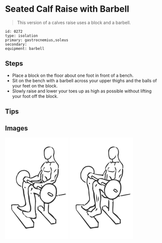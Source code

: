 # Seated Calf Raise with Barbell
> This version of a calves raise uses a block and a barbell.

``` 
id: 0272 
type: isolation 
primary: gastrocnemius,soleus 
secondary:  
equipment: barbell 
``` 

## Steps

 - Place a block on the floor about one foot in front of a bench.
 - Sit on the bench with a barbell across your upper thighs and the balls of your feet on the block.
 - Slowly raise and lower your toes up as high as possible without lifting your foot off the block.

## Tips


## Images

<svg width="208" height="250pt" viewBox="0 0 156 250" xmlns="http://www.w3.org/2000/svg"><g fill="#FFF"><path d="M0 0h156v250H0V0m103.45 23.81c-4.03 1.77-8.15 5.52-7.87 10.3-.15 6.02-.06 12.35 2.59 17.89 1.16 2.45 3.97 2.63 6.33 2.85.44 2.35.95 4.82-.06 7.11-.53-1.82-2.84-2.39-4.34-1.61-5.56 2.42-9 7.89-11.72 13.07-1.23 2.21.08 4.73.39 7.05-3.22 2.52-4.51 6.49-6.34 9.97-.83 1.75-2.62 2.76-4.49 2.99-5.91.81-10.05 6.49-16.38 5.86.21-4.71.13-9.91-3.26-13.61-7.68-9.38-25.3-5.52-28.24 6.37-3.98 4.91-3.6 11.71-2.4 17.54 1.75 5.65 6.5 10.37 12.17 12.08.42-3.28-3.68-3.18-5.36-5.16-5.47-3.86-7.1-11.23-5.6-17.48C30.39 93.09 33.7 87.36 39 84.07c4.13-1.86 9.15-2.53 13.29-.32 5.76 2.01 7.93 8.72 7.38 14.31-3.79-.61-7.47-1.9-11.36-1.8-1.5 1.95-3.24 3.76-4.38 5.95-.97 2.21 1.57 4.46.24 6.55-2.4 4.24-1.3 9.29-2.78 13.83l1.41 2.37c.67 3.67 1.45 7.34 1.7 11.08.66 9.15 5.25 17.71 4.83 26.99-.09 2.95-2.74 5.08-5.33 5.98-4.43 1.39-9.11.06-13.62.82-.29.76-.86 2.3-1.15 3.06 2.74 2.5 5.8 4.64 8.85 6.74 1.65 1.2 3.7.82 5.56.55-.71.87-1.42 1.74-2.12 2.62.89 1.92 1.71 3.86 2.41 5.85 1.32.89 2.66 1.75 4.01 2.59.81 1.39 1.71 2.77 2.97 3.81 3.07 3.32 8.59 1.04 11.62 4.45 2.43 3.52 4.2 7.49 7.11 10.69.08 2.98-.08 5.95-.23 8.93-5.59.51-11.12 1.53-16.7 2.14-3.16-1.84-4.88-5.23-7.15-7.97-8.95-12.2-19-23.56-28.22-35.54-.12-3.48-1.63-7.87.46-10.85 4.44-.35 8.91-.32 13.36-.48 1.5.83 2.77 2.76 4.67 2.4.67-2.2-2.57-2.82-3.72-4.17-5.66.47-11.68-.9-17.08 1.1.82 4.9-.85 10.66 2.74 14.7 11.13 14.63 22.01 29.46 33.28 43.98 4.67-.64 9.24-2.03 13.98-2.08 2.13-.04 4.31-.12 6.26-1.09-.13-4.35.27-8.68.58-13.01-2.42-2.71-4.54-5.66-7.18-8.17 3.11.06 6.22.33 9.33.37 1.04-.54 2.08-1.07 3.13-1.58.39-3.98.12-7.98.17-11.97-.45-.07-1.35-.23-1.8-.3 1.59-3.67-.55-7.4-.37-11.15.16-6.18.33-12.36 1.01-18.51-.6-5.49-.87-11.14-2.95-16.32 2.46-.59 5.08-.58 6.8 1.57 2.07.16 3.74 1.39 5.31 2.64-.17 6.61 5.75 10.76 9.46 15.46 1.42 3.47-.03 7.31.99 10.93.58 1.29-1.09 2.28-1.6.78-.62-2.28-2.99-3.29-4.91-4.26-3.17-.49-6.3.78-8.78 2.7-.58 2.57-.64 5.25-.27 7.86 5.43 4.72 10.28 10.08 15.15 15.37 5.85 6.91 12.44 13.16 18.14 20.18 4.35.07 8.6-1 12.69-2.36-.01-3.22.06-6.43.05-9.65-2.03-1.61-3.97-3.38-5.43-5.54-3.13-4.88-7.94-8.3-12.59-11.59-1.79-7.06.92-14.39-.49-21.54 7.98-2.26 14.58-8.33 17.62-16.03.1-.64.28-1.94.37-2.59.94-.02 2.81-.04 3.74-.06.28-.97-.04-1.92-.32-2.84l-2.94 1.75c1.94-5.26 1.83-10.97 1.15-16.46-.96-5.41-4.85-9.75-9.67-12.16 1.89-1.53 4.14-2.53 6.04-4.04 2.6-2.47 2-6.43 3.62-9.4 4.25-6.84 5.37-15.25 4.56-23.17-.64-.69-1.28-1.38-1.91-2.08-.38 4.58-.69 9.16-.79 13.75-.83 6.67-4.84 12.33-6.59 18.75-2.47 1.63-4.95 3.28-7.5 4.78-8.05-2.79-17.25.99-22.55 7.3-.48-.22-1.43-.67-1.9-.9 0-1.52-.6-2.71-1.82-3.56-.93 2.76.96 4.52 2.94 6.06-3.65 1.71-6.71-.9-9.82-2.41-2.76-1.14-6.42 4.22-2.68 5.39.52-1.33 1.04-2.65 1.56-3.97 3.17 1.77 5.77 4.37 8.9 6.2-3.68 1.57-6.24-2.17-9.7-2.12-3.13-.22-5.56-2.49-8.15-4.01-.47-1.1-.95-2.18-1.45-3.26.8-2.09 1.9-4.05 3.07-5.96 4.44.14 8.91.11 13.28 1.03l.32 1.83.05-2.07c2.2.08 4.38-.25 6.54-.69-1.63-2.08-3.03-4.33-4.5-6.52-.25-1.9-.72-3.76-.98-5.66.44-2.62 1.75-5.29.45-7.9 1.66-3.25 2.87-6.67 3.55-10.26-2.19-1.89-4.5-4.78-2.4-7.67 3.2-4.06 5.94-8.45 9.02-12.6 1.36.28 2.72.55 4.09.82-.47.6-1.4 1.81-1.86 2.42 2-.91 3.91-2.02 5.96-2.82 1.76.11 3.38.86 5.05 1.35-.98 2.01-2.84 4.77-.8 6.77.68-1.91 1.51-3.83 1.45-5.91 2.08-3.49 6.27-2.54 9.61-1.97.09-.48.26-1.43.35-1.9-3.41-.86-6.9-.48-10.12.88-1.72-.48-3.45-.9-5.2-1.26-.44-1.74-.93-3.45-1.49-5.15 4.5-1.65 9.62-5.74 8.3-11.11-2.04 4.06-4.83 9.59-10.23 9.07-3.74.39-5.12-3.94-5.96-6.8-.96-5.67-1.43-12.17 1.71-17.27 3.51-3.27 8.63-4.54 13.35-4.39 3.69 2.39 7.01 5.93 6.64 10.67 1.02 4.15-2.42 7.97-.86 12.04.84 2.63.76 5.53 2.17 7.98 2.3 4.52 5.61 8.44 8.46 12.61 1.28 2.12 1.27 4.67 1.01 7.05.49.79 1 1.57 1.52 2.35.19-3 .78-6.07.01-9.04-2.11-4.01-5.77-6.94-7.95-10.91-2.85-4.58-4.55-10.39-2.86-15.68 1.34-5.38.13-11.52-3.61-15.67-4.32-2.08-9.42-4.13-14.13-1.94m7.94 48.17c-.1 3.24 1.53 6.11 2.45 9.12.23 4.06-2.4 7.74-2.27 11.82-.16 2.51.46 5.35-.92 7.6-1.86 1.35-3.89 2.44-5.85 3.65-.83-1.92-1.55-3.88-2.08-5.89a21.882 21.882 0 0 0-5.75-3.19c2.62 3 3.97 6.78 6.22 10.03-2.3 1.14-4.43 3.28-7.02 3.48-1.48-1.41-2.38-3.4-3.86-4.85.76-4.85 1.66-9.71 1.01-14.63-.54.75-1.66 1.28-1.58 2.35.07 4.83-1.07 9.6-.74 14.44 1.05 1.28 2.01 2.65 2.3 4.32.7.44 1.41.87 2.12 1.3 4.55-1.93 8.55-4.97 13.23-6.6 1.52-1.47 3.41-2.66 4.53-4.48.25-3.48-.25-7.06.9-10.44.88-2.64 0-5.55 1.14-8.13.44-3.8-1.62-7.02-3.83-9.9m-15.58 2.04c-.13.47-.39 1.42-.52 1.9-.56.94-1.1 1.89-1.65 2.84.4 1.26.79 2.52 1.16 3.78.63.6 1.26 1.19 1.89 1.79 3.19.07 6.2 1.25 9.35 1.57 2.5-.35 5.01-1.75 6.24-4.03-2.12.56-3.99 2-6.2 2.19-3.48-.56-6.91-1.58-10.49-1.28-.39-1.26-.77-2.51-1.16-3.76 1.44-1.86 2.78-3.79 4.2-5.66l-2.82.66m24.71 12.94c2.02-3.07 5.47-5.53 6.34-9.14-2.94 2.17-6.79 5.07-6.34 9.14m2.02 8.45c-.66 3.19-.38 6.5-1.03 9.7-3.74.55-8.23.3-10.4 4.07 3.31-1.42 7.36-.6 10.37-2.55.97-3.84 1.22-7.95 3.28-11.45 1.45-1.57 2.84-3.21 3.88-5.1-2.21 1.45-5.41 2.43-6.1 5.33m7.5 46.58c.77.55 1.55 1.11 2.34 1.66 5.99-1.5 12.34-1.58 18.09-3.97-.96-.89-2.19-1.12-3.42-.71-5.67 1.01-11.3 2.28-17.01 3.02m-49.76 1.5c1.04 1.18 2.27 3.13 3.96 3.16.55-1.74-2.64-4.66-3.96-3.16z"/><path d="M83.88 90.85c1.82-3.33 3.77-6.6 6.12-9.58 1.02 3.72-1.67 6.77-3.49 9.68 2.02 4.12-1.22 8.2.37 12.32-6.45 4.27-14.54 2.79-21.81 2.97-.82.29-2.47.86-3.29 1.15-2.14-1.25-4.27-2.53-6.43-3.75-.95 1.08-1.9 2.15-2.84 3.24.59 1.11 1.18 2.22 1.75 3.34-.59.1-1.78.32-2.38.42-.92-1.63-2.25-2.95-3.59-4.23-.49-.23-1.46-.68-1.95-.91-.16-.61-.48-1.85-.64-2.46 1.82-1.77 3.46-3.75 5.55-5.21 4.31-.13 7.91 2.54 11.98 3.38 6.52-.4 11.37-5.54 17.66-6.76-.19.88-.56 2.62-.75 3.49.49-.08 1.45-.24 1.94-.31.21-.69.64-2.07.85-2.75-.39-1.45.29-2.8.95-4.03zM82.88 107.92c1.65-.88 3.36-1.67 5.07-2.43.13.89.38 2.67.5 3.56-1.87-.31-3.73-.69-5.57-1.13z"/><path d="M54.09 107.85c1.79-2.8 4.12-.27 6.01.94 2.87 2 6.15 3.33 9.04 5.31-1.92 2.3-4.54.55-6.6-.48-3.14-1.41-5.72-3.73-8.45-5.77zM46.27 108.95c.91.19 1.81.38 2.71.57.45.99.92 1.99 1.39 2.97 4.54-.95 8.82.5 12.44 3.25-4.3 2.37-7 7.36-6.53 12.26.48 4.01-1.02 8.05.07 12.02.96 4.57.72 9.31 1.82 13.86.5 5.17 1.69 10.24 3.09 15.24.52 4.51 1.24 9.65-1.87 13.44-2.32-.11-4.77.08-6.88-1.05-4.68-2.24-10.37-2.15-14.54-5.49-2.11-1.78-5.04-2.47-6.63-4.87 5.57-.16 12.24 1.5 16.9-2.31.47-.16 1.4-.48 1.86-.64.73-1.48 2.38-2.82 2.06-4.6-1.05-7.25-3.16-14.29-3.99-21.57-1.73-5.9-.1-12.99-4.29-18.02.06-5.04-.09-10.51 2.39-15.06m3.64 15.76c.81-1.33.53-2.32-.82-2.95-2.14.23-1.16 4.33.82 2.95zM65.12 109.6c5.18-1.1 10.49-1.14 15.75-1.05 1.97.44 4.63.37 5.58 2.58-5.38.25-11.7-2.67-16.26 1.33-1.68-.96-3.37-1.93-5.07-2.86zM104.63 115.69c5.3-1.05 11.16-.22 15.39 3.32 3.68 3.61 5.64 8.83 5.22 13.98-.4 5.18-.23 10.7-2.9 15.35-2.44 3.78-5.71 7.02-9.38 9.59-5.75 3.96-14.42 3.53-19.23-1.74-6.16-4.5-7.54-13.04-6.09-20.11 1.83-7.46 6.02-14.5 12.47-18.84 1.33-.95 2.96-1.24 4.52-1.55m.12 20.57l-.04 3.07c2.81 3.4 6.76 6.4 11.37 6.44.63-.44 1.88-1.33 2.51-1.77-.06-1.08.16-2.22-.25-3.25-2.78-3.05-6.72-4.54-10.32-6.34-1.08.63-2.17 1.25-3.27 1.85z"/><path d="M59.67 121.71c1.81-2.45 5.41-5.14 8.34-2.78 1.5 5.88 8.17 9.8 14.05 8.42 1.57.89 3.13 1.8 4.7 2.7-.35 1.92-.77 3.83-1.18 5.74-.24-.1-.71-.31-.95-.41.48 2.45.72 4.95 1.02 7.43-3.48-3.56-8.33-5.24-12.96-6.74-1.5-.63-2.99.3-4.43.68 1.15.69 2.73 1.25 2.75 2.89 1.1 6.09 3.37 12.06 2.77 18.35.32 7.68-1.19 15.33-.15 22.99-.23 5.06 2.02 9.76 2.06 14.78-2.7 1.89-6.2 3.09-9.42 1.87-3.33-1.08-6.79-1.38-10.26-1.37-5.37-2.54-9.9-6.74-12.29-12.21.32-.44.96-1.33 1.27-1.77 5.21 1.39 10.93 2.89 16.23 1.18 4.25-3.36 3.15-9.58 2.78-14.3-2.25-6.87-3.14-14.12-3.65-21.31-.3-4.36-2.67-8.42-2.11-12.86.54-4.41-1.77-9.48 1.43-13.28m5.68 2.54c-.29.46-.86 1.37-1.14 1.83.04.71.11 2.13.15 2.84-.47.66-1.42 1.98-1.9 2.64 3.62-.38 4.87-4.07 5.49-7.11l-2.6-.2m-1.76 15.2c2.24.42 1.29-2.65.56-3.68-.47 1.17-.95 2.41-.56 3.68zM105.96 137.47c4.59-1.18 10.11 1.81 11.02 6.62-3.97-1.38-8.72-2.8-11.02-6.62zM97.34 163.82c.66-.43 1.34-.84 2.02-1.25 2.78.83 5.98.39 8.35 2.32l-1.58.89c-.63 6.67-1.03 13.56.17 20.14 5.98 5.89 12.51 11.25 18.02 17.62-.28 2.54-.53 5.09-.81 7.64-3.25-.73-6.56-.25-9.76.46-3.17-5.46-8.04-9.55-12.28-14.12-3.83-3.82-7.12-8.13-11.02-11.88.27-.18.82-.54 1.09-.71-3.63-2.08-6.23-5.46-9.47-8.04.1-2.38.22-4.76.27-7.14 2.38.17 4.77-.01 7.11-.47 1.51 2.29 3.07 4.66 5.54 6.03.24 2.18.14 4.38-.19 6.55 1.21-.41 2.77-.66 2.58-2.33.27-5.23 1.12-10.52-.04-15.71z"/></g><g fill="#333"><path d="M103.45 23.81c4.71-2.19 9.81-.14 14.13 1.94 3.74 4.15 4.95 10.29 3.61 15.67-1.69 5.29.01 11.1 2.86 15.68 2.18 3.97 5.84 6.9 7.95 10.91.77 2.97.18 6.04-.01 9.04-.52-.78-1.03-1.56-1.52-2.35.26-2.38.27-4.93-1.01-7.05-2.85-4.17-6.16-8.09-8.46-12.61-1.41-2.45-1.33-5.35-2.17-7.98-1.56-4.07 1.88-7.89.86-12.04.37-4.74-2.95-8.28-6.64-10.67-4.72-.15-9.84 1.12-13.35 4.39-3.14 5.1-2.67 11.6-1.71 17.27.84 2.86 2.22 7.19 5.96 6.8 5.4.52 8.19-5.01 10.23-9.07 1.32 5.37-3.8 9.46-8.3 11.11.56 1.7 1.05 3.41 1.49 5.15 1.75.36 3.48.78 5.2 1.26 3.22-1.36 6.71-1.74 10.12-.88-.09.47-.26 1.42-.35 1.9-3.34-.57-7.53-1.52-9.61 1.97.06 2.08-.77 4-1.45 5.91-2.04-2-.18-4.76.8-6.77-1.67-.49-3.29-1.24-5.05-1.35-2.05.8-3.96 1.91-5.96 2.82.46-.61 1.39-1.82 1.86-2.42-1.37-.27-2.73-.54-4.09-.82-3.08 4.15-5.82 8.54-9.02 12.6-2.1 2.89.21 5.78 2.4 7.67-.68 3.59-1.89 7.01-3.55 10.26 1.3 2.61-.01 5.28-.45 7.9.26 1.9.73 3.76.98 5.66 1.47 2.19 2.87 4.44 4.5 6.52-2.16.44-4.34.77-6.54.69l-.05 2.07-.32-1.83c-4.37-.92-8.84-.89-13.28-1.03-1.17 1.91-2.27 3.87-3.07 5.96.5 1.08.98 2.16 1.45 3.26 2.59 1.52 5.02 3.79 8.15 4.01 3.46-.05 6.02 3.69 9.7 2.12-3.13-1.83-5.73-4.43-8.9-6.2-.52 1.32-1.04 2.64-1.56 3.97-3.74-1.17-.08-6.53 2.68-5.39 3.11 1.51 6.17 4.12 9.82 2.41-1.98-1.54-3.87-3.3-2.94-6.06 1.22.85 1.82 2.04 1.82 3.56.47.23 1.42.68 1.9.9 5.3-6.31 14.5-10.09 22.55-7.3 2.55-1.5 5.03-3.15 7.5-4.78 1.75-6.42 5.76-12.08 6.59-18.75.1-4.59.41-9.17.79-13.75.63.7 1.27 1.39 1.91 2.08.81 7.92-.31 16.33-4.56 23.17-1.62 2.97-1.02 6.93-3.62 9.4-1.9 1.51-4.15 2.51-6.04 4.04 4.82 2.41 8.71 6.75 9.67 12.16.68 5.49.79 11.2-1.15 16.46l2.94-1.75c.28.92.6 1.87.32 2.84-.93.02-2.8.04-3.74.06-.09.65-.27 1.95-.37 2.59-3.04 7.7-9.64 13.77-17.62 16.03 1.41 7.15-1.3 14.48.49 21.54 4.65 3.29 9.46 6.71 12.59 11.59 1.46 2.16 3.4 3.93 5.43 5.54.01 3.22-.06 6.43-.05 9.65-4.09 1.36-8.34 2.43-12.69 2.36-5.7-7.02-12.29-13.27-18.14-20.18-4.87-5.29-9.72-10.65-15.15-15.37-.37-2.61-.31-5.29.27-7.86 2.48-1.92 5.61-3.19 8.78-2.7 1.92.97 4.29 1.98 4.91 4.26.51 1.5 2.18.51 1.6-.78-1.02-3.62.43-7.46-.99-10.93-3.71-4.7-9.63-8.85-9.46-15.46-1.57-1.25-3.24-2.48-5.31-2.64-1.72-2.15-4.34-2.16-6.8-1.57 2.08 5.18 2.35 10.83 2.95 16.32-.68 6.15-.85 12.33-1.01 18.51-.18 3.75 1.96 7.48.37 11.15.45.07 1.35.23 1.8.3-.05 3.99.22 7.99-.17 11.97-1.05.51-2.09 1.04-3.13 1.58-3.11-.04-6.22-.31-9.33-.37 2.64 2.51 4.76 5.46 7.18 8.17-.31 4.33-.71 8.66-.58 13.01-1.95.97-4.13 1.05-6.26 1.09-4.74.05-9.31 1.44-13.98 2.08-11.27-14.52-22.15-29.35-33.28-43.98-3.59-4.04-1.92-9.8-2.74-14.7 5.4-2 11.42-.63 17.08-1.1 1.15 1.35 4.39 1.97 3.72 4.17-1.9.36-3.17-1.57-4.67-2.4-4.45.16-8.92.13-13.36.48-2.09 2.98-.58 7.37-.46 10.85 9.22 11.98 19.27 23.34 28.22 35.54 2.27 2.74 3.99 6.13 7.15 7.97 5.58-.61 11.11-1.63 16.7-2.14.15-2.98.31-5.95.23-8.93-2.91-3.2-4.68-7.17-7.11-10.69-3.03-3.41-8.55-1.13-11.62-4.45-1.26-1.04-2.16-2.42-2.97-3.81-1.35-.84-2.69-1.7-4.01-2.59-.7-1.99-1.52-3.93-2.41-5.85.7-.88 1.41-1.75 2.12-2.62-1.86.27-3.91.65-5.56-.55-3.05-2.1-6.11-4.24-8.85-6.74.29-.76.86-2.3 1.15-3.06 4.51-.76 9.19.57 13.62-.82 2.59-.9 5.24-3.03 5.33-5.98.42-9.28-4.17-17.84-4.83-26.99-.25-3.74-1.03-7.41-1.7-11.08l-1.41-2.37c1.48-4.54.38-9.59 2.78-13.83 1.33-2.09-1.21-4.34-.24-6.55 1.14-2.19 2.88-4 4.38-5.95 3.89-.1 7.57 1.19 11.36 1.8.55-5.59-1.62-12.3-7.38-14.31-4.14-2.21-9.16-1.54-13.29.32-5.3 3.29-8.61 9.02-10.13 14.96-1.5 6.25.13 13.62 5.6 17.48 1.68 1.98 5.78 1.88 5.36 5.16-5.67-1.71-10.42-6.43-12.17-12.08-1.2-5.83-1.58-12.63 2.4-17.54C33 80.16 50.62 76.3 58.3 85.68c3.39 3.7 3.47 8.9 3.26 13.61 6.33.63 10.47-5.05 16.38-5.86 1.87-.23 3.66-1.24 4.49-2.99 1.83-3.48 3.12-7.45 6.34-9.97-.31-2.32-1.62-4.84-.39-7.05 2.72-5.18 6.16-10.65 11.72-13.07 1.5-.78 3.81-.21 4.34 1.61 1.01-2.29.5-4.76.06-7.11-2.36-.22-5.17-.4-6.33-2.85-2.65-5.54-2.74-11.87-2.59-17.89-.28-4.78 3.84-8.53 7.87-10.3M83.88 90.85c-.66 1.23-1.34 2.58-.95 4.03-.21.68-.64 2.06-.85 2.75-.49.07-1.45.23-1.94.31.19-.87.56-2.61.75-3.49-6.29 1.22-11.14 6.36-17.66 6.76-4.07-.84-7.67-3.51-11.98-3.38-2.09 1.46-3.73 3.44-5.55 5.21.16.61.48 1.85.64 2.46.49.23 1.46.68 1.95.91 1.34 1.28 2.67 2.6 3.59 4.23.6-.1 1.79-.32 2.38-.42-.57-1.12-1.16-2.23-1.75-3.34.94-1.09 1.89-2.16 2.84-3.24 2.16 1.22 4.29 2.5 6.43 3.75.82-.29 2.47-.86 3.29-1.15 7.27-.18 15.36 1.3 21.81-2.97-1.59-4.12 1.65-8.2-.37-12.32 1.82-2.91 4.51-5.96 3.49-9.68-2.35 2.98-4.3 6.25-6.12 9.58m-1 17.07c1.84.44 3.7.82 5.57 1.13-.12-.89-.37-2.67-.5-3.56-1.71.76-3.42 1.55-5.07 2.43m-28.79-.07c2.73 2.04 5.31 4.36 8.45 5.77 2.06 1.03 4.68 2.78 6.6.48-2.89-1.98-6.17-3.31-9.04-5.31-1.89-1.21-4.22-3.74-6.01-.94m-7.82 1.1c-2.48 4.55-2.33 10.02-2.39 15.06 4.19 5.03 2.56 12.12 4.29 18.02.83 7.28 2.94 14.32 3.99 21.57.32 1.78-1.33 3.12-2.06 4.6-.46.16-1.39.48-1.86.64-4.66 3.81-11.33 2.15-16.9 2.31 1.59 2.4 4.52 3.09 6.63 4.87 4.17 3.34 9.86 3.25 14.54 5.49 2.11 1.13 4.56.94 6.88 1.05 3.11-3.79 2.39-8.93 1.87-13.44-1.4-5-2.59-10.07-3.09-15.24-1.1-4.55-.86-9.29-1.82-13.86-1.09-3.97.41-8.01-.07-12.02-.47-4.9 2.23-9.89 6.53-12.26-3.62-2.75-7.9-4.2-12.44-3.25-.47-.98-.94-1.98-1.39-2.97-.9-.19-1.8-.38-2.71-.57m18.85.65c1.7.93 3.39 1.9 5.07 2.86 4.56-4 10.88-1.08 16.26-1.33-.95-2.21-3.61-2.14-5.58-2.58-5.26-.09-10.57-.05-15.75 1.05m39.51 6.09c-1.56.31-3.19.6-4.52 1.55-6.45 4.34-10.64 11.38-12.47 18.84-1.45 7.07-.07 15.61 6.09 20.11 4.81 5.27 13.48 5.7 19.23 1.74 3.67-2.57 6.94-5.81 9.38-9.59 2.67-4.65 2.5-10.17 2.9-15.35.42-5.15-1.54-10.37-5.22-13.98-4.23-3.54-10.09-4.37-15.39-3.32m-44.96 6.02c-3.2 3.8-.89 8.87-1.43 13.28-.56 4.44 1.81 8.5 2.11 12.86.51 7.19 1.4 14.44 3.65 21.31.37 4.72 1.47 10.94-2.78 14.3-5.3 1.71-11.02.21-16.23-1.18-.31.44-.95 1.33-1.27 1.77 2.39 5.47 6.92 9.67 12.29 12.21 3.47-.01 6.93.29 10.26 1.37 3.22 1.22 6.72.02 9.42-1.87-.04-5.02-2.29-9.72-2.06-14.78-1.04-7.66.47-15.31.15-22.99.6-6.29-1.67-12.26-2.77-18.35-.02-1.64-1.6-2.2-2.75-2.89 1.44-.38 2.93-1.31 4.43-.68 4.63 1.5 9.48 3.18 12.96 6.74-.3-2.48-.54-4.98-1.02-7.43.24.1.71.31.95.41.41-1.91.83-3.82 1.18-5.74-1.57-.9-3.13-1.81-4.7-2.7-5.88 1.38-12.55-2.54-14.05-8.42-2.93-2.36-6.53.33-8.34 2.78m37.67 42.11c1.16 5.19.31 10.48.04 15.71.19 1.67-1.37 1.92-2.58 2.33.33-2.17.43-4.37.19-6.55-2.47-1.37-4.03-3.74-5.54-6.03-2.34.46-4.73.64-7.11.47-.05 2.38-.17 4.76-.27 7.14 3.24 2.58 5.84 5.96 9.47 8.04-.27.17-.82.53-1.09.71 3.9 3.75 7.19 8.06 11.02 11.88 4.24 4.57 9.11 8.66 12.28 14.12 3.2-.71 6.51-1.19 9.76-.46.28-2.55.53-5.1.81-7.64-5.51-6.37-12.04-11.73-18.02-17.62-1.2-6.58-.8-13.47-.17-20.14l1.58-.89c-2.37-1.93-5.57-1.49-8.35-2.32-.68.41-1.36.82-2.02 1.25z"/><path d="M111.39 71.98c2.21 2.88 4.27 6.1 3.83 9.9-1.14 2.58-.26 5.49-1.14 8.13-1.15 3.38-.65 6.96-.9 10.44-1.12 1.82-3.01 3.01-4.53 4.48-4.68 1.63-8.68 4.67-13.23 6.6-.71-.43-1.42-.86-2.12-1.3-.29-1.67-1.25-3.04-2.3-4.32-.33-4.84.81-9.61.74-14.44-.08-1.07 1.04-1.6 1.58-2.35.65 4.92-.25 9.78-1.01 14.63 1.48 1.45 2.38 3.44 3.86 4.85 2.59-.2 4.72-2.34 7.02-3.48-2.25-3.25-3.6-7.03-6.22-10.03 2.07.77 4 1.84 5.75 3.19.53 2.01 1.25 3.97 2.08 5.89 1.96-1.21 3.99-2.3 5.85-3.65 1.38-2.25.76-5.09.92-7.6-.13-4.08 2.5-7.76 2.27-11.82-.92-3.01-2.55-5.88-2.45-9.12z"/><path d="M95.81 74.02l2.82-.66c-1.42 1.87-2.76 3.8-4.2 5.66.39 1.25.77 2.5 1.16 3.76 3.58-.3 7.01.72 10.49 1.28 2.21-.19 4.08-1.63 6.2-2.19-1.23 2.28-3.74 3.68-6.24 4.03-3.15-.32-6.16-1.5-9.35-1.57-.63-.6-1.26-1.19-1.89-1.79-.37-1.26-.76-2.52-1.16-3.78.55-.95 1.09-1.9 1.65-2.84.13-.48.39-1.43.52-1.9zM120.52 86.96c-.45-4.07 3.4-6.97 6.34-9.14-.87 3.61-4.32 6.07-6.34 9.14zM122.54 95.41c.69-2.9 3.89-3.88 6.1-5.33-1.04 1.89-2.43 3.53-3.88 5.1-2.06 3.5-2.31 7.61-3.28 11.45-3.01 1.95-7.06 1.13-10.37 2.55 2.17-3.77 6.66-3.52 10.4-4.07.65-3.2.37-6.51 1.03-9.7zM49.91 124.71c-1.98 1.38-2.96-2.72-.82-2.95 1.35.63 1.63 1.62.82 2.95zM65.35 124.25l2.6.2c-.62 3.04-1.87 6.73-5.49 7.11.48-.66 1.43-1.98 1.9-2.64-.04-.71-.11-2.13-.15-2.84.28-.46.85-1.37 1.14-1.83zM104.75 136.26c1.1-.6 2.19-1.22 3.27-1.85 3.6 1.8 7.54 3.29 10.32 6.34.41 1.03.19 2.17.25 3.25-.63.44-1.88 1.33-2.51 1.77-4.61-.04-8.56-3.04-11.37-6.44l.04-3.07m1.21 1.21c2.3 3.82 7.05 5.24 11.02 6.62-.91-4.81-6.43-7.8-11.02-6.62zM63.59 139.45c-.39-1.27.09-2.51.56-3.68.73 1.03 1.68 4.1-.56 3.68zM130.04 141.99c5.71-.74 11.34-2.01 17.01-3.02 1.23-.41 2.46-.18 3.42.71-5.75 2.39-12.1 2.47-18.09 3.97-.79-.55-1.57-1.11-2.34-1.66zM80.28 143.49c1.32-1.5 4.51 1.42 3.96 3.16-1.69-.03-2.92-1.98-3.96-3.16z"/></g></svg>
<svg width="208" height="250pt" viewBox="0 0 156 250" xmlns="http://www.w3.org/2000/svg"><g fill="#FFF"><path d="M0 0h156v250H0V0m105.87 23.13c-5.51 1.04-10.92 5.96-10.34 11.93-.04 5.7.11 11.68 2.64 16.91 1.16 2.54 4.13 2.59 6.5 3 .32 2.28.32 4.6.12 6.9-1.05-1.3-3-2.44-4.65-1.54-5.6 2.43-9.06 7.94-11.78 13.15-1.18 2.18.13 4.65.37 6.91-3.49 2.92-4.45 7.54-6.89 11.19-6.83.42-13.63-1.03-20.39-1.87.21-4.14.47-8.66-1.91-12.29-2.94-5.97-10.5-8.16-16.67-6.8-6.15.71-11.01 5.76-12.86 11.48-4.42 5.03-3.38 12.32-2.63 18.41 2.61 5 7.03 9.64 12.64 11.16-.19-3.29-4.18-3.42-6.01-5.56-4.73-3.38-5.89-9.57-5.52-15.02 1.09-6.73 4.66-13.39 10.56-17.05 4.12-1.85 9.14-2.49 13.27-.28 5.53 1.93 7.78 8.3 7.41 13.72-1.53.32-3.06.67-4.53 1.23 5.23 1.49 10.34 3.6 15.8 4.08 4.11.43 8.29.85 12.05 2.7-.18-5.56 4.13-9.89 6.98-14.28.92 3.73-1.63 6.81-3.5 9.72 1.92 4.13-1.14 8.22.23 12.38-4.76-3.16-11.73-4.43-16.61-.88-5.23-2.4-9.75-5.97-14.72-8.81-.97 1.07-1.94 2.13-2.91 3.21.6 1.13 1.19 2.27 1.77 3.41-.58.09-1.73.28-2.31.37-1.12-1.49-2.39-2.87-3.66-4.24-.5-.22-1.51-.66-2.01-.88-.15-.62-.46-1.85-.61-2.47 2.63-2.37 5.01-6.71 9.24-4.71l-.04-1.53c-2.18-.15-4.37-.47-6.56-.19-1.74 1.52-3.18 3.4-4.3 5.42-1.09 2.34 1.58 4.82-.03 7.07-1.98 3.75-1.3 8.13-2.27 12.15 1.01 7.63 5.12 14.86 4.82 22.75-.18 6.42 2.31 12.65 1.81 19.07-.72 1.89-2.18 3.37-3.24 5.07-2.02 3.68-6.44 5-8.56 8.64l-1.97-1.94c-3.88.41-7.77.42-11.64-.02-2.55 0-5.62-.51-7.68 1.36.21 4.95-.87 10.74 2.81 14.71 11.05 14.48 21.82 29.17 32.98 43.57 4.63-.7 9.18-2.01 13.88-2.09 2.14-.03 4.27-.32 6.32-.96-.09-4.4.21-8.79.68-13.16-2.26-2.51-4.43-5.09-6.61-7.68.32-.34.97-1.04 1.29-1.39-.33.11-.98.33-1.3.44-1.35-1.41-2.82-2.68-4.34-3.9 1.98-1.42 3.6-3.65 6.23-3.84 3.28-.58 6.35-1.9 9.56-2.76l-.23-.12c3.61-1.53 3.1-5.81 2.77-8.99-.25-3.91-2.37-7.35-3.12-11.12-.41-8.07 2.62-15.88 1.91-23.96-.73-5-.94-10.07-2.06-15.01 2.67 2.08 5.38 4.24 7.22 7.14.6.14 1.79.41 2.39.54l-.12 3.12.61-.24c1.44 2.33 3.2 4.44 4.97 6.54-1.56-.25-3.15-.32-4.66-.76-2.38-1.7-4.17-4.09-6.54-5.81-.39.36-1.18 1.1-1.58 1.47 1.77 2.15 3.71 4.17 5.86 5.95 2.66 2.27 6.42 1.13 9.52 2.09 2.37 1.09 4.52 2.77 7.2 3.01 1.68.53 3.79.04 5.19 1.14.12.57.36 1.72.49 2.3.36.43 1.07 1.3 1.43 1.73l-2.33.44c1.37 9.07-1.43 18.32.61 27.3 5.91 5.98 12.53 11.27 18.02 17.69-.29 2.51-.53 5.04-.8 7.56-3.07-.52-6.18-.21-9.22.33-7.54-9.66-17.26-17.37-24.54-27.25-2.31-2.81-5.01-5.28-7.68-7.75.09-2.21.19-4.42.25-6.62 2.39.03 4.78-.13 7.14-.49 1.51 2.3 3.14 4.57 5.5 6.07.15 2.11.26 4.21.41 6.32 1.26-.56 1.94-1.48 2.05-2.79.55-5.28.26-10.59.66-15.87-.09-3.59.25-7.6-2.09-10.6-.63 6.61-.85 13.27-.48 19.91-1.9-1.72-3.8-3.54-6.17-4.6-3.2-.59-6.35.79-8.88 2.66-.57 2.51-.64 5.13-.35 7.7 1.3.93 2.59 1.91 3.66 3.1 10.01 10.72 19.98 21.51 29.49 32.68 4.41 0 8.72-1.04 12.89-2.39.02-3.21.08-6.42.07-9.63-2.24-1.81-4.31-3.86-5.91-6.27-3.09-4.57-7.75-7.7-12.1-10.96-.94-2.37-.55-5.1-.62-7.61.63-6.6.64-13.23.87-19.84a5.537 5.537 0 0 1-.72-3.23c.78-1.73 3-1.67 4.44-2.59 4.24-1.61 6.89-6.78 11.98-5.9.09-.61.27-1.83.37-2.44l-2.82.67c2.61-4.61 5.12-9.42 5.78-14.76.5-6.4.78-13.36-3.09-18.87 1.53-3 1.72-6.46 3.23-9.47 4.02-6.66 5.04-14.78 4.27-22.42-.65-.7-1.29-1.4-1.93-2.11-1.04 7.45.42 15.5-3.4 22.35-1.9 3.22-2.13 7.54-5.17 9.97l.44-3.48c-3.13 1.72-5.76-1.7-8.92-1.22-2.96.18-5.57-2.34-8.5-.48-.68-1.61-1.24-3.26-1.96-4.85-1.42-1.68-3.54-2.46-5.46-3.41 2.31 2.98 3.93 6.37 5.6 9.73-3.49.13-7.02.38-10.46-.38.52-5.06 2.75-10.49.11-15.33-.99 5.43-.62 11.04-1.99 16.43-.87-1.99-2.7-3.97-1.92-6.28.57-2.31 1.28-4.67.35-7.01 1.59-3.28 2.85-6.69 3.46-10.29-2.13-1.88-4.44-4.71-2.38-7.56 3.12-4.15 6.06-8.43 9-12.72 1.11.26 3.33.79 4.45 1.05-.78.64-2.32 1.91-3.09 2.55 2.36-.93 4.57-2.2 6.94-3.12 1.69.21 3.3.8 4.94 1.24-1.07 2.23-2.4 4.77-.92 7.12.76-1.97 1.43-3.98 1.83-6.06.66-.88 1.33-1.75 2.01-2.62 2.48-.02 4.96.21 7.42.5l.32-1.88c-5.13-1.32-10.2 1.67-15.3-.22-.43-1.77-.92-3.53-1.46-5.27 4.54-1.69 9.26-5.67 8.47-11.04-2.46 3.85-4.9 9.53-10.4 9.01-3.8.38-5.22-3.99-6.04-6.91-.92-5.64-1.4-12.1 1.73-17.16 3.51-3.33 8.66-4.49 13.38-4.45 1.54 1.32 3.24 2.46 4.59 4 1.95 2.44 2.02 5.72 2.12 8.7.23 3.03-1.94 5.79-1.21 8.83.58 2.33 1 4.7 1.56 7.03 2 5.56 6.14 9.96 9.35 14.82 1.28 2.12 1.23 4.67 1.01 7.05.49.78.99 1.55 1.5 2.32.18-3.81 1.41-8.46-1.59-11.56-5.11-5.99-10.66-12.97-9.82-21.36 1.1-4.25 1.8-8.9.07-13.08-1.01-2.52-2.17-5.58-5.11-6.29-3.11-.97-6.35-2.63-9.67-1.63m8.07 58.86c-.78 4.68-3.01 9.14-2.33 14 .44 2.76-.78 5.42-3.6 6.32 1.43.01 2.86.05 4.29.13 1.6-3.41.48-7.27 1.36-10.84 1.09-3.58.87-7.36 1.46-11.02.44-3.32-2.03-5.87-3.52-8.56-.52 3.55 1.87 6.58 2.34 9.97M95.79 74c-.11.48-.35 1.45-.46 1.93-.58.92-1.14 1.85-1.7 2.78.42 1.29.82 2.58 1.2 3.88.63.57 1.26 1.13 1.88 1.71 3.17.16 6.18 1.24 9.31 1.58 2.62-.23 4.89-1.97 6.48-3.98-2.17.55-4.12 1.87-6.36 2.11-3.52-.46-6.98-1.46-10.56-1.27-.4-1.24-.8-2.49-1.19-3.74 1.43-1.8 2.76-3.68 4.15-5.52-.92.17-1.83.35-2.75.52m24.64 13.02c2.28-3.03 5.27-5.71 6.64-9.29-3.13 2.13-6.85 5.12-6.64 9.29m2.66 7.04c-1.09 2.06-.95 4.48-1.06 6.74 1.51-4.04 4.15-7.34 6.69-10.75-1.92 1.24-4.29 2.06-5.63 4.01m1.75 49c1.26.54 2.46 1.85 3.96 1.23 6.08-1.16 12.17-2.27 18.26-3.39 1.47-.15 2.63-1.01 3.55-2.13-8.69.73-17.16 2.99-25.77 4.29z"/><path d="M54.03 97.79c1.92-2.57 4.16-.24 6.08.97 2.93 1.99 6.18 3.46 9.15 5.4-1.37 1.13-3.13 1.48-4.67.48-3.92-1.62-7.27-4.23-10.56-6.85zM46.24 98.91l2.52.6c.51.98 1.09 1.91 1.74 2.81 2.68.31 5.65-.65 8.05.94 1.45.78 2.84 1.65 4.26 2.49-4.28 2.41-7 7.34-6.52 12.26.34 3.1-.46 6.19-.15 9.28.94 4.21 2.66 8.29 2.53 12.67-.28 8.06 2.96 15.66 3.56 23.63-1.08 1.28-2 2.69-2.81 4.15-3.68 1.43-8.12 1.43-10.91 4.62-2.21 2.58-4.92 4.94-8.58 4.76-2.23-1.16-4.22-2.71-6.48-3.81-2.39-.94-2.1-3.95-2.75-5.97-1.02 1.24-3.05 2.72-1.72 4.49 2.99 4.05 7.4 6.97 11.94 9.05 4.1-1.58 7.46-4.38 10.59-7.38 3.72-1.35 7.61-2.31 11.01-4.44-.47 1.79-.09 4.24-2 5.28-2.98 1.94-5.42 4.51-7.55 7.33-2.86-.17-5.52-1.17-7.97-2.62-1.2 1.23-2.4 2.46-3.58 3.72 1.73 2.72 2.71 5.79 3.87 8.77.82-.15 1.62-.42 2.39-.78 1.55 2.86 3.86 5.69 7.18 6.46 1.41-.28 2.81-.62 4.19-1.01 3.83 4.63 7.16 9.61 10.72 14.44-.1 2.83-.23 5.65-.36 8.47-5.59.49-11.11 1.57-16.69 2.14-2.94-1.66-4.58-4.74-6.65-7.28-9.2-12.38-19.15-24.17-28.87-36.14-.29-3.68-.61-7.4.1-11.05 5.29-.09 10.57-.32 15.85-.43.47.45 1.42 1.35 1.89 1.8 2.79-1.55 5.64-3 8.19-4.92 2.39-1.7 3.7-4.44 5.87-6.37 1.85-4.09 1.13-8.58.48-12.85-.35-6.04-1.41-12-1.7-18.05-1.17-4.05-1.25-8.7-4.02-12.08.06-5.03-.07-10.43 2.38-14.98m3.68 15.76c.83-1.32.56-2.28-.81-2.87-2.2.21-1.19 4.31.81 2.87zM73.18 102.26c8.31-.78 15.39 4.91 23.64 5.11-2.25 1.09-3.93 2.93-5.37 4.93-.65.29-1.97.86-2.62 1.15-2.65-1.33-5.18-2.91-7.97-3.92-1.47.44-5.12 4.1-2.05 4.37 1-.62 1.59-1.62 2.22-2.57 3 1.93 5.77 4.16 8.59 6.33-3.3 1.15-5.69-1.95-8.74-1.97-3.6.45-5.95-2.98-8.99-4.33-.47-1.12-.94-2.23-1.43-3.33.84-1.96 1.79-3.86 2.72-5.77zM104.6 105.69c6.56-1.42 14.57.43 18.06 6.64 3.85 5.83 2.49 13.11 1.86 19.62-.83 6.41-5.54 11.36-10.42 15.17-4.86 3.96-12.29 4.67-17.63 1.32-3.1-2.48-6.55-5.03-7.84-8.95-4.01-10.33.43-22.37 8.26-29.63 2.07-2.13 4.77-3.65 7.71-4.17m2.68 24.24c1.92 2.38 4.26 4.52 7.13 5.67 1.76.49 3.07-1.09 4.48-1.85-.17-3.58-3.49-5.67-6.4-7.04-2.46-1.1-3.84 1.77-5.21 3.22z"/><path d="M58.69 113.08c1.7-2.39 3.96-5.31 7.25-5.02 3.06.02 2.71 3.85 4.45 5.52 3.24 2.76 7.35 4.98 11.74 3.78 1.57.91 3.14 1.84 4.71 2.77-.76 2.67-1.64 5.33-1.9 8.11.23 2.99.62 5.97.62 8.98-1.27-2.69-3.4-4.83-4.63-7.54-.98-.56-1.96-1.11-2.94-1.65-1.07.23-2.14.46-3.22.68l3.04-1.36c-.98-.4-1.96-.81-2.93-1.21-.89.39-1.78.77-2.66 1.16.66 1.82 1.3 3.65 1.74 5.54 1.46 6.92 2.15 14.05 1.8 21.12-1.25 5.73-2.12 11.75-1.15 17.58 2.23 4.73 3.06 10.03 2.17 15.21-3.89 1.92-8.57 1.41-12.21 3.93-2.76 1.92-5.89 3.18-8.93 4.59-2.34-1-4.68-2.03-6.85-3.36-1.42-2.8-3.97-4.89-5.11-7.82 1.25-3.23 4.88-.56 7.38-.87.43.28 1.27.83 1.7 1.1.52-.18 1.56-.54 2.08-.73 1.63-2.55 3.59-4.91 6.03-6.73 1.53-1.33 3.75-2.49 3.81-4.79.49-11.16-2.61-22.04-2.91-33.16-.34-3.21-2.16-6.03-2.56-9.23l-1.08-1.08c.92-5.17-1.21-10.49.56-15.52m6.01 3.34c-.58 1.87-1.21 3.72-1.82 5.58 3.02-1.53 4.52-4.56 5.27-7.71-1.16.69-2.31 1.4-3.45 2.13m1.19 22.17c-.82 7.47.45 14.88 1.74 22.21 1.68-7.38-.45-14.93-1.74-22.21m5.18 5.96c-.3 4.47-1.24 9.13.17 13.5 1.31-4.38 1.54-9.2-.17-13.5m-4.35 29.72c-.91 2.26-2.17 4.35-3.37 6.46 2.79-.5 4.48-2.7 5.5-5.19-.71-.42-1.42-.85-2.13-1.27zM108.88 128.44c3.21.55 7.84 1.71 8.14 5.68-3.41-.61-6.39-2.68-8.14-5.68z"/></g><g fill="#333"><path d="M105.87 23.13c3.32-1 6.56.66 9.67 1.63 2.94.71 4.1 3.77 5.11 6.29 1.73 4.18 1.03 8.83-.07 13.08-.84 8.39 4.71 15.37 9.82 21.36 3 3.1 1.77 7.75 1.59 11.56-.51-.77-1.01-1.54-1.5-2.32.22-2.38.27-4.93-1.01-7.05-3.21-4.86-7.35-9.26-9.35-14.82-.56-2.33-.98-4.7-1.56-7.03-.73-3.04 1.44-5.8 1.21-8.83-.1-2.98-.17-6.26-2.12-8.7-1.35-1.54-3.05-2.68-4.59-4-4.72-.04-9.87 1.12-13.38 4.45-3.13 5.06-2.65 11.52-1.73 17.16.82 2.92 2.24 7.29 6.04 6.91 5.5.52 7.94-5.16 10.4-9.01.79 5.37-3.93 9.35-8.47 11.04.54 1.74 1.03 3.5 1.46 5.27 5.1 1.89 10.17-1.1 15.3.22l-.32 1.88c-2.46-.29-4.94-.52-7.42-.5-.68.87-1.35 1.74-2.01 2.62-.4 2.08-1.07 4.09-1.83 6.06-1.48-2.35-.15-4.89.92-7.12-1.64-.44-3.25-1.03-4.94-1.24-2.37.92-4.58 2.19-6.94 3.12.77-.64 2.31-1.91 3.09-2.55-1.12-.26-3.34-.79-4.45-1.05-2.94 4.29-5.88 8.57-9 12.72-2.06 2.85.25 5.68 2.38 7.56-.61 3.6-1.87 7.01-3.46 10.29.93 2.34.22 4.7-.35 7.01-.78 2.31 1.05 4.29 1.92 6.28 1.37-5.39 1-11 1.99-16.43 2.64 4.84.41 10.27-.11 15.33 3.44.76 6.97.51 10.46.38-1.67-3.36-3.29-6.75-5.6-9.73 1.92.95 4.04 1.73 5.46 3.41.72 1.59 1.28 3.24 1.96 4.85 2.93-1.86 5.54.66 8.5.48 3.16-.48 5.79 2.94 8.92 1.22l-.44 3.48c3.04-2.43 3.27-6.75 5.17-9.97 3.82-6.85 2.36-14.9 3.4-22.35.64.71 1.28 1.41 1.93 2.11.77 7.64-.25 15.76-4.27 22.42-1.51 3.01-1.7 6.47-3.23 9.47 3.87 5.51 3.59 12.47 3.09 18.87-.66 5.34-3.17 10.15-5.78 14.76l2.82-.67c-.1.61-.28 1.83-.37 2.44-5.09-.88-7.74 4.29-11.98 5.9-1.44.92-3.66.86-4.44 2.59-.09 1.15.15 2.22.72 3.23-.23 6.61-.24 13.24-.87 19.84.07 2.51-.32 5.24.62 7.61 4.35 3.26 9.01 6.39 12.1 10.96 1.6 2.41 3.67 4.46 5.91 6.27.01 3.21-.05 6.42-.07 9.63-4.17 1.35-8.48 2.39-12.89 2.39-9.51-11.17-19.48-21.96-29.49-32.68-1.07-1.19-2.36-2.17-3.66-3.1-.29-2.57-.22-5.19.35-7.7 2.53-1.87 5.68-3.25 8.88-2.66 2.37 1.06 4.27 2.88 6.17 4.6-.37-6.64-.15-13.3.48-19.91 2.34 3 2 7.01 2.09 10.6-.4 5.28-.11 10.59-.66 15.87-.11 1.31-.79 2.23-2.05 2.79-.15-2.11-.26-4.21-.41-6.32-2.36-1.5-3.99-3.77-5.5-6.07-2.36.36-4.75.52-7.14.49-.06 2.2-.16 4.41-.25 6.62 2.67 2.47 5.37 4.94 7.68 7.75 7.28 9.88 17 17.59 24.54 27.25 3.04-.54 6.15-.85 9.22-.33.27-2.52.51-5.05.8-7.56-5.49-6.42-12.11-11.71-18.02-17.69-2.04-8.98.76-18.23-.61-27.3l2.33-.44c-.36-.43-1.07-1.3-1.43-1.73-.13-.58-.37-1.73-.49-2.3-1.4-1.1-3.51-.61-5.19-1.14-2.68-.24-4.83-1.92-7.2-3.01-3.1-.96-6.86.18-9.52-2.09-2.15-1.78-4.09-3.8-5.86-5.95.4-.37 1.19-1.11 1.58-1.47 2.37 1.72 4.16 4.11 6.54 5.81 1.51.44 3.1.51 4.66.76-1.77-2.1-3.53-4.21-4.97-6.54l-.61.24.12-3.12c-.6-.13-1.79-.4-2.39-.54-1.84-2.9-4.55-5.06-7.22-7.14 1.12 4.94 1.33 10.01 2.06 15.01.71 8.08-2.32 15.89-1.91 23.96.75 3.77 2.87 7.21 3.12 11.12.33 3.18.84 7.46-2.77 8.99l.23.12c-3.21.86-6.28 2.18-9.56 2.76-2.63.19-4.25 2.42-6.23 3.84 1.52 1.22 2.99 2.49 4.34 3.9.32-.11.97-.33 1.3-.44-.32.35-.97 1.05-1.29 1.39 2.18 2.59 4.35 5.17 6.61 7.68-.47 4.37-.77 8.76-.68 13.16-2.05.64-4.18.93-6.32.96-4.7.08-9.25 1.39-13.88 2.09-11.16-14.4-21.93-29.09-32.98-43.57-3.68-3.97-2.6-9.76-2.81-14.71 2.06-1.87 5.13-1.36 7.68-1.36 3.87.44 7.76.43 11.64.02l1.97 1.94c2.12-3.64 6.54-4.96 8.56-8.64 1.06-1.7 2.52-3.18 3.24-5.07.5-6.42-1.99-12.65-1.81-19.07.3-7.89-3.81-15.12-4.82-22.75.97-4.02.29-8.4 2.27-12.15 1.61-2.25-1.06-4.73.03-7.07 1.12-2.02 2.56-3.9 4.3-5.42 2.19-.28 4.38.04 6.56.19l.04 1.53c-4.23-2-6.61 2.34-9.24 4.71.15.62.46 1.85.61 2.47.5.22 1.51.66 2.01.88 1.27 1.37 2.54 2.75 3.66 4.24.58-.09 1.73-.28 2.31-.37-.58-1.14-1.17-2.28-1.77-3.41.97-1.08 1.94-2.14 2.91-3.21 4.97 2.84 9.49 6.41 14.72 8.81 4.88-3.55 11.85-2.28 16.61.88-1.37-4.16 1.69-8.25-.23-12.38 1.87-2.91 4.42-5.99 3.5-9.72-2.85 4.39-7.16 8.72-6.98 14.28-3.76-1.85-7.94-2.27-12.05-2.7-5.46-.48-10.57-2.59-15.8-4.08 1.47-.56 3-.91 4.53-1.23.37-5.42-1.88-11.79-7.41-13.72-4.13-2.21-9.15-1.57-13.27.28-5.9 3.66-9.47 10.32-10.56 17.05-.37 5.45.79 11.64 5.52 15.02 1.83 2.14 5.82 2.27 6.01 5.56-5.61-1.52-10.03-6.16-12.64-11.16-.75-6.09-1.79-13.38 2.63-18.41 1.85-5.72 6.71-10.77 12.86-11.48 6.17-1.36 13.73.83 16.67 6.8 2.38 3.63 2.12 8.15 1.91 12.29 6.76.84 13.56 2.29 20.39 1.87 2.44-3.65 3.4-8.27 6.89-11.19-.24-2.26-1.55-4.73-.37-6.91 2.72-5.21 6.18-10.72 11.78-13.15 1.65-.9 3.6.24 4.65 1.54.2-2.3.2-4.62-.12-6.9-2.37-.41-5.34-.46-6.5-3-2.53-5.23-2.68-11.21-2.64-16.91-.58-5.97 4.83-10.89 10.34-11.93M54.03 97.79c3.29 2.62 6.64 5.23 10.56 6.85 1.54 1 3.3.65 4.67-.48-2.97-1.94-6.22-3.41-9.15-5.4-1.92-1.21-4.16-3.54-6.08-.97m-7.79 1.12c-2.45 4.55-2.32 9.95-2.38 14.98 2.77 3.38 2.85 8.03 4.02 12.08.29 6.05 1.35 12.01 1.7 18.05.65 4.27 1.37 8.76-.48 12.85-2.17 1.93-3.48 4.67-5.87 6.37-2.55 1.92-5.4 3.37-8.19 4.92-.47-.45-1.42-1.35-1.89-1.8-5.28.11-10.56.34-15.85.43-.71 3.65-.39 7.37-.1 11.05 9.72 11.97 19.67 23.76 28.87 36.14 2.07 2.54 3.71 5.62 6.65 7.28 5.58-.57 11.1-1.65 16.69-2.14.13-2.82.26-5.64.36-8.47-3.56-4.83-6.89-9.81-10.72-14.44-1.38.39-2.78.73-4.19 1.01-3.32-.77-5.63-3.6-7.18-6.46-.77.36-1.57.63-2.39.78-1.16-2.98-2.14-6.05-3.87-8.77 1.18-1.26 2.38-2.49 3.58-3.72 2.45 1.45 5.11 2.45 7.97 2.62 2.13-2.82 4.57-5.39 7.55-7.33 1.91-1.04 1.53-3.49 2-5.28-3.4 2.13-7.29 3.09-11.01 4.44-3.13 3-6.49 5.8-10.59 7.38-4.54-2.08-8.95-5-11.94-9.05-1.33-1.77.7-3.25 1.72-4.49.65 2.02.36 5.03 2.75 5.97 2.26 1.1 4.25 2.65 6.48 3.81 3.66.18 6.37-2.18 8.58-4.76 2.79-3.19 7.23-3.19 10.91-4.62.81-1.46 1.73-2.87 2.81-4.15-.6-7.97-3.84-15.57-3.56-23.63.13-4.38-1.59-8.46-2.53-12.67-.31-3.09.49-6.18.15-9.28-.48-4.92 2.24-9.85 6.52-12.26-1.42-.84-2.81-1.71-4.26-2.49-2.4-1.59-5.37-.63-8.05-.94-.65-.9-1.23-1.83-1.74-2.81l-2.52-.6m26.94 3.35c-.93 1.91-1.88 3.81-2.72 5.77.49 1.1.96 2.21 1.43 3.33 3.04 1.35 5.39 4.78 8.99 4.33 3.05.02 5.44 3.12 8.74 1.97-2.82-2.17-5.59-4.4-8.59-6.33-.63.95-1.22 1.95-2.22 2.57-3.07-.27.58-3.93 2.05-4.37 2.79 1.01 5.32 2.59 7.97 3.92.65-.29 1.97-.86 2.62-1.15 1.44-2 3.12-3.84 5.37-4.93-8.25-.2-15.33-5.89-23.64-5.11m31.42 3.43c-2.94.52-5.64 2.04-7.71 4.17-7.83 7.26-12.27 19.3-8.26 29.63 1.29 3.92 4.74 6.47 7.84 8.95 5.34 3.35 12.77 2.64 17.63-1.32 4.88-3.81 9.59-8.76 10.42-15.17.63-6.51 1.99-13.79-1.86-19.62-3.49-6.21-11.5-8.06-18.06-6.64m-45.91 7.39c-1.77 5.03.36 10.35-.56 15.52l1.08 1.08c.4 3.2 2.22 6.02 2.56 9.23.3 11.12 3.4 22 2.91 33.16-.06 2.3-2.28 3.46-3.81 4.79-2.44 1.82-4.4 4.18-6.03 6.73-.52.19-1.56.55-2.08.73-.43-.27-1.27-.82-1.7-1.1-2.5.31-6.13-2.36-7.38.87 1.14 2.93 3.69 5.02 5.11 7.82 2.17 1.33 4.51 2.36 6.85 3.36 3.04-1.41 6.17-2.67 8.93-4.59 3.64-2.52 8.32-2.01 12.21-3.93.89-5.18.06-10.48-2.17-15.21-.97-5.83-.1-11.85 1.15-17.58.35-7.07-.34-14.2-1.8-21.12-.44-1.89-1.08-3.72-1.74-5.54.88-.39 1.77-.77 2.66-1.16.97.4 1.95.81 2.93 1.21l-3.04 1.36c1.08-.22 2.15-.45 3.22-.68.98.54 1.96 1.09 2.94 1.65 1.23 2.71 3.36 4.85 4.63 7.54 0-3.01-.39-5.99-.62-8.98.26-2.78 1.14-5.44 1.9-8.11-1.57-.93-3.14-1.86-4.71-2.77-4.39 1.2-8.5-1.02-11.74-3.78-1.74-1.67-1.39-5.5-4.45-5.52-3.29-.29-5.55 2.63-7.25 5.02z"/><path d="M113.94 81.99c-.47-3.39-2.86-6.42-2.34-9.97 1.49 2.69 3.96 5.24 3.52 8.56-.59 3.66-.37 7.44-1.46 11.02-.88 3.57.24 7.43-1.36 10.84-1.43-.08-2.86-.12-4.29-.13 2.82-.9 4.04-3.56 3.6-6.32-.68-4.86 1.55-9.32 2.33-14z"/><path d="M95.79 74c.92-.17 1.83-.35 2.75-.52-1.39 1.84-2.72 3.72-4.15 5.52.39 1.25.79 2.5 1.19 3.74 3.58-.19 7.04.81 10.56 1.27 2.24-.24 4.19-1.56 6.36-2.11-1.59 2.01-3.86 3.75-6.48 3.98-3.13-.34-6.14-1.42-9.31-1.58-.62-.58-1.25-1.14-1.88-1.71-.38-1.3-.78-2.59-1.2-3.88.56-.93 1.12-1.86 1.7-2.78.11-.48.35-1.45.46-1.93zM120.43 87.02c-.21-4.17 3.51-7.16 6.64-9.29-1.37 3.58-4.36 6.26-6.64 9.29zM123.09 94.06c1.34-1.95 3.71-2.77 5.63-4.01-2.54 3.41-5.18 6.71-6.69 10.75.11-2.26-.03-4.68 1.06-6.74zM49.92 114.67c-2 1.44-3.01-2.66-.81-2.87 1.37.59 1.64 1.55.81 2.87zM64.7 116.42c1.14-.73 2.29-1.44 3.45-2.13-.75 3.15-2.25 6.18-5.27 7.71.61-1.86 1.24-3.71 1.82-5.58zM107.28 129.93c1.37-1.45 2.75-4.32 5.21-3.22 2.91 1.37 6.23 3.46 6.4 7.04-1.41.76-2.72 2.34-4.48 1.85-2.87-1.15-5.21-3.29-7.13-5.67m1.6-1.49c1.75 3 4.73 5.07 8.14 5.68-.3-3.97-4.93-5.13-8.14-5.68zM65.89 138.59c1.29 7.28 3.42 14.83 1.74 22.21-1.29-7.33-2.56-14.74-1.74-22.21zM124.84 143.06c8.61-1.3 17.08-3.56 25.77-4.29-.92 1.12-2.08 1.98-3.55 2.13-6.09 1.12-12.18 2.23-18.26 3.39-1.5.62-2.7-.69-3.96-1.23zM71.07 144.55c1.71 4.3 1.48 9.12.17 13.5-1.41-4.37-.47-9.03-.17-13.5zM66.72 174.27c.71.42 1.42.85 2.13 1.27-1.02 2.49-2.71 4.69-5.5 5.19 1.2-2.11 2.46-4.2 3.37-6.46z"/></g></svg>
